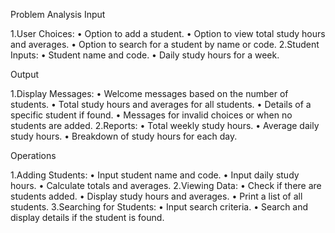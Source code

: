Problem Analysis
Input

1.User Choices:
 • Option to add a student.
 • Option to view total study hours    and averages.
 • Option to search for a student by name or code.
2.Student Inputs:
 • Student name and code.
 • Daily study hours for a week.
 
Output

1.Display Messages:
 • Welcome messages based on the number of students.
 • Total study hours and averages for all students.
 • Details of a specific student if found.
 • Messages for invalid choices or when no students are added.
 2.Reports:
 • Total weekly study hours.
 • Average daily study hours.
 • Breakdown of study hours for each day.
 
Operations

1.Adding Students:
 • Input student name and code.
 • Input daily study hours.
 • Calculate totals and averages.
2.Viewing Data:
 • Check if there are students added.
 • Display study hours and averages.
 • Print a list of all students.
3.Searching for Students:
 • Input search criteria.
 • Search and display details if the student is found.
